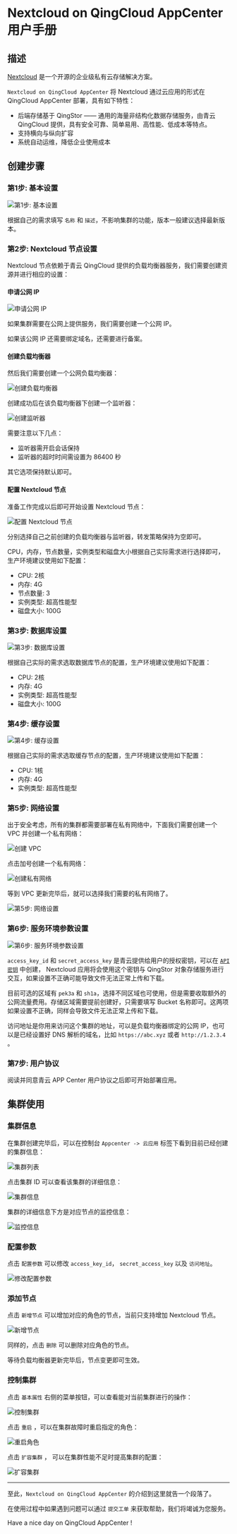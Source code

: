 # Nextcloud on QingCloud AppCenter 用户手册

## 描述

[Nextcloud](https://nextcloud.com/) 是一个开源的企业级私有云存储解决方案。

`Nextcloud on QingCloud AppCenter` 将 Nextcloud 通过云应用的形式在 QingCloud AppCenter 部署，具有如下特性：

- 后端存储基于 QingStor —— 通用的海量非结构化数据存储服务，由青云 QingCloud 提供，具有安全可靠、简单易用、高性能、低成本等特点。
- 支持横向与纵向扩容
- 系统自动运维，降低企业使用成本

## 创建步骤

### 第1步: 基本设置

![第1步: 基本设置](../../images/nextcloud/basic_config.png)

根据自己的需求填写 `名称` 和 `描述`，不影响集群的功能，版本一般建议选择最新版本。

### 第2步: Nextcloud 节点设置

Nextcloud 节点依赖于青云 QingCloud 提供的负载均衡器服务，我们需要创建资源并进行相应的设置：

#### 申请公网 IP

![申请公网 IP](../../images/nextcloud/apply_eip.png)

如果集群需要在公网上提供服务，我们需要创建一个公网 IP。

如果该公网 IP 还需要绑定域名，还需要进行备案。

#### 创建负载均衡器

然后我们需要创建一个公网负载均衡器：

![创建负载均衡器](../../images/nextcloud/create_lb.png)

创建成功后在该负载均衡器下创建一个监听器：

![创建监听器](../../images/nextcloud/create_listener.png)

需要注意以下几点：

- 监听器需开启会话保持
- 监听器的超时时间需设置为 86400 秒

其它选项保持默认即可。

#### 配置 Nextcloud 节点

准备工作完成以后即可开始设置 Nextcloud 节点：

![配置 Nextcloud 节点](../../images/nextcloud/create_nextcloud_nodes.png)

分别选择自己之前创建的负载均衡器与监听器，转发策略保持为空即可。

CPU，内存，节点数量，实例类型和磁盘大小根据自己实际需求进行选择即可，生产环境建议使用如下配置：

- CPU: 2核
- 内存: 4G
- 节点数量: 3
- 实例类型: 超高性能型
- 磁盘大小: 100G

### 第3步: 数据库设置

![第3步: 数据库设置](../../images/nextcloud/db_config.png)

根据自己实际的需求选取数据库节点的配置，生产环境建议使用如下配置：

- CPU: 2核
- 内存: 4G
- 实例类型: 超高性能型
- 磁盘大小: 100G

### 第4步: 缓存设置

![第4步: 缓存设置](../../images/nextcloud/cache_config.png)

根据自己实际的需求选取缓存节点的配置，生产环境建议使用如下配置：

- CPU: 1核
- 内存: 4G
- 实例类型: 超高性能型

### 第5步: 网络设置

出于安全考虑，所有的集群都需要部署在私有网络中，下面我们需要创建一个 VPC 并创建一个私有网络：

![创建 VPC](../../images/nextcloud/create_vpc.png)

点击加号创建一个私有网络：

![创建私有网络](../../images/nextcloud/create_vxnet.png)

等到 VPC 更新完毕后，就可以选择我们需要的私有网络了。

![第5步: 网络设置](../../images/nextcloud/network_config.png)

### 第6步: 服务环境参数设置

![第6步: 服务环境参数设置](../../images/nextcloud/env_cofnig.png)

`access_key_id` 和 `secret_access_key` 是青云提供给用户的授权密钥，可以在 [`API密钥`](https://console.qingcloud.com/access_keys/) 中创建， Nextcloud 应用将会使用这个密钥与 QingStor 对象存储服务进行交互，如果设置不正确可能导致文件无法正常上传和下载。

目前可选的区域有 `pek3a` 和 `sh1a`，选择不同区域也可使用，但是需要收取额外的公网流量费用。存储区域需要提前创建好，只需要填写 Bucket 名称即可。这两项如果设置不正确，同样会导致文件无法正常上传和下载。

访问地址是你用来访问这个集群的地址，可以是负载均衡器绑定的公网 IP，也可以是已经设置好 DNS 解析的域名，比如 `https://abc.xyz` 或者 `http://1.2.3.4` 。

### 第7步: 用户协议

阅读并同意青云 APP Center 用户协议之后即可开始部署应用。

## 集群使用

### 集群信息

在集群创建完毕后，可以在控制台 `Appcenter -> 云应用` 标签下看到目前已经创建的集群信息：

![集群列表](../../images/nextcloud/cluster_lists.png)

点击集群 ID 可以查看该集群的详细信息：

![集群信息](../../images/nextcloud/cluster_apps_info.png)

集群的详细信息下方是对应节点的监控信息：

![监控信息](../../images/nextcloud/cluster_monitor.png)

### 配置参数

点击 `配置参数` 可以修改 `access_key_id`， `secret_access_key` 以及 `访问地址`。

![修改配置参数](../../images/nextcloud/change_env_config.png)

### 添加节点

点击 `新增节点` 可以增加对应的角色的节点，当前只支持增加 Nextcloud 节点。

![新增节点](../../images/nextcloud/add_nextcloud_node.png)

同样的，点击 `删除` 可以删除对应角色的节点。

等待负载均衡器更新完毕后，节点变更即可生效。

### 控制集群

点击 `基本属性` 右侧的菜单按钮，可以查看能对当前集群进行的操作：

![控制集群](../../images/nextcloud/control_cluster.png)

点击 `重启` ，可以在集群故障时重启指定的角色：

![重启角色](../../images/nextcloud/restart_role.png)

点击 `扩容集群` ， 可以在集群性能不足时提高集群的配置：

![扩容集群](../../images/nextcloud/update_cluster_size.png)

---

至此，`Nextcloud on QingCloud AppCenter` 的介绍到这里就告一个段落了。

在使用过程中如果遇到问题可以通过 `提交工单` 来获取帮助，我们将竭诚为您服务。

Have a nice day on QingCloud AppCenter !
